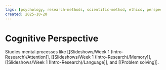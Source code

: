```yaml
---
tags: [psychology, research-methods, scientific-method, ethics, perspectives]
created: 2025-10-20
---
```

# Cognitive Perspective

Studies mental processes like [[Slideshows/Week 1 (Intro-Research)/Attention]], [[Slideshows/Week 1 (Intro-Research)/Memory]], [[Slideshows/Week 1 (Intro-Research)/Language]], and [[Problem solving]].

